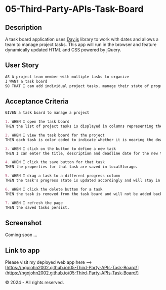 # 05-Third-Party-APIs-Task-Board

## Description

A task board application uses [Day.js](https://day.js.org/en/) library to work with dates and allows a team to manage project tasks. This app will run in the browser and feature dynamically updated HTML and CSS powered by jQuery.

## User Story

```md
AS A project team member with multiple tasks to organize
I WANT a task board 
SO THAT I can add individual project tasks, manage their state of progress and track overall project progress accordingly
```

## Acceptance Criteria

```md
GIVEN a task board to manage a project

1. WHEN I open the task board
THEN the list of project tasks is displayed in columns representing the task progress state (Not Yet Started, In Progress, Completed).

2. WHEN I view the task board for the project
THEN each task is color coded to indicate whether it is nearing the deadline (yellow) or is overdue (red).

3. WHEN I click on the button to define a new task
THEN I can enter the title, description and deadline date for the new task into a modal dialog.

4. WHEN I click the save button for that task
THEN the properties for that task are saved in localStorage.

5. WHEN I drag a task to a different progress column
THEN the task's progress state is updated accordingly and will stay in the new column after refreshing.

6. WHEN I click the delete button for a task
THEN the task is removed from the task board and will not be added back after refreshing.

7. WHEN I refresh the page
THEN the saved tasks persist.
```

## Screenshot

Coming soon ...

## Link to app

Please visit my deployed web app here --> [https://ngojohn2002.github.io/05-Third-Party-APIs-Task-Board/](https://ngojohn2002.github.io/05-Third-Party-APIs-Task-Board/)

&copy; 2024 - All rights reserved.